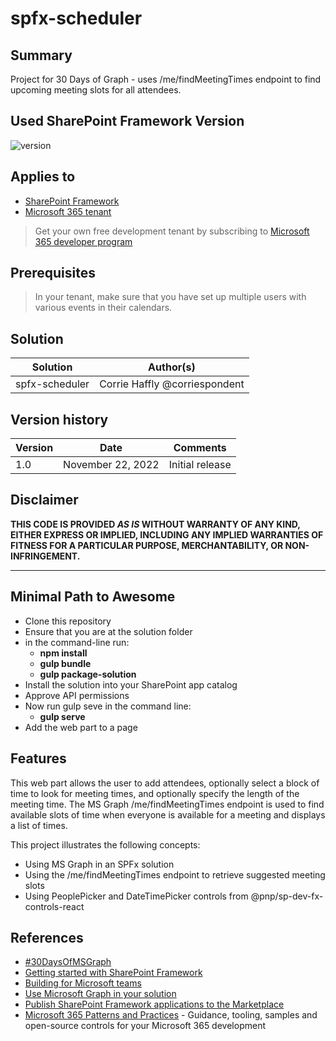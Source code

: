 # spfx-scheduler

## Summary

Project for 30 Days of Graph - uses /me/findMeetingTimes endpoint to find upcoming meeting slots for all attendees.

## Used SharePoint Framework Version

![version](https://img.shields.io/badge/version-1.13-green.svg)

## Applies to

- [SharePoint Framework](https://aka.ms/spfx)
- [Microsoft 365 tenant](https://docs.microsoft.com/en-us/sharepoint/dev/spfx/set-up-your-developer-tenant)

> Get your own free development tenant by subscribing to [Microsoft 365 developer program](http://aka.ms/o365devprogram)

## Prerequisites

> In your tenant, make sure that you have set up multiple users with various events in their calendars.

## Solution

| Solution       | Author(s)                                               |
| -------------- | ------------------------------------------------------- |
| spfx-scheduler | Corrie Haffly @corriespondent                           |

## Version history

| Version | Date             | Comments        |
| ------- | ---------------- | --------------- |
| 1.0     | November 22, 2022 | Initial release |

## Disclaimer

**THIS CODE IS PROVIDED _AS IS_ WITHOUT WARRANTY OF ANY KIND, EITHER EXPRESS OR IMPLIED, INCLUDING ANY IMPLIED WARRANTIES OF FITNESS FOR A PARTICULAR PURPOSE, MERCHANTABILITY, OR NON-INFRINGEMENT.**

---

## Minimal Path to Awesome

- Clone this repository
- Ensure that you are at the solution folder
- in the command-line run:
  - **npm install**
  - **gulp bundle**
  - **gulp package-solution**
- Install the solution into your SharePoint app catalog
- Approve API permissions
- Now run gulp seve in the command line:
  - **gulp serve**
- Add the web part to a page

## Features

This web part allows the user to add attendees, optionally select a block of time to look for meeting times, and optionally specify the length of the meeting time. The MS Graph /me/findMeetingTimes endpoint is used to find available slots of time when everyone is available for a meeting and displays a list of times.

This project illustrates the following concepts:

- Using MS Graph in an SPFx solution
- Using the /me/findMeetingTimes endpoint to retrieve suggested meeting slots
- Using PeoplePicker and DateTimePicker controls from @pnp/sp-dev-fx-controls-react 

## References

- [#30DaysOfMSGraph](https://microsoft.github.io/30daysof/docs/roadmaps/microsoft-graph/)
- [Getting started with SharePoint Framework](https://docs.microsoft.com/en-us/sharepoint/dev/spfx/set-up-your-developer-tenant)
- [Building for Microsoft teams](https://docs.microsoft.com/en-us/sharepoint/dev/spfx/build-for-teams-overview)
- [Use Microsoft Graph in your solution](https://docs.microsoft.com/en-us/sharepoint/dev/spfx/web-parts/get-started/using-microsoft-graph-apis)
- [Publish SharePoint Framework applications to the Marketplace](https://docs.microsoft.com/en-us/sharepoint/dev/spfx/publish-to-marketplace-overview)
- [Microsoft 365 Patterns and Practices](https://aka.ms/m365pnp) - Guidance, tooling, samples and open-source controls for your Microsoft 365 development
